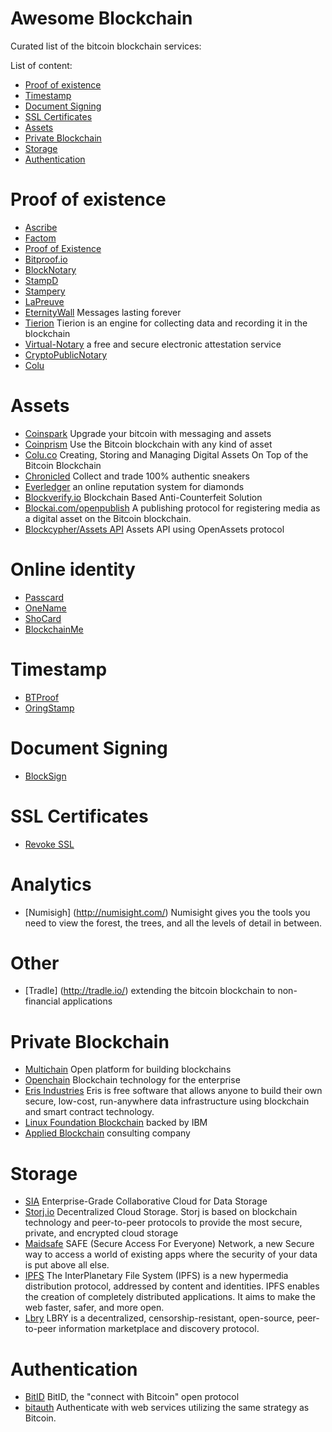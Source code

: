 Awesome Blockchain
==================
Curated list of the bitcoin blockchain services:

List of content:
- [Proof of existence](#proof-of-existence)
- [Timestamp](#timestamp)
- [Document Signing](#document-signing)
- [SSL Certificates](#ssl-certificates)
- [Assets](#assets)
- [Private Blockchain](#private-blockchain)
- [Storage](#storage)
- [Authentication](#authentication)

# Proof of existence
* [Ascribe](http://ascribe.io)
* [Factom](http://www.factom.org)
* [Proof of Existence](http://proofofexistence.com)
* [Bitproof.io](https://bitproof.io)
* [BlockNotary](http://www.blocknotary.com)
* [StampD](http://stampd.io)
* [Stampery](https://stampery.co)
* [LaPreuve](http://www.lapreuve.net/explication.html)
* [EternityWall](http://eternitywall.it) Messages lasting forever
* [Tierion](https://tierion.com) Tierion is an engine for collecting data 
and recording it in the blockchain
* [Virtual-Notary](http://virtual-notary.org/) a free and secure electronic attestation service
* [CryptoPublicNotary](http://www.cryptopublicnotary.com/)
* [Colu](https://www.colu.co/)

# Assets
* [Coinspark](http://coinspark.org/) Upgrade your bitcoin with messaging and assets
* [Coinprism](https://www.coinprism.com) Use the Bitcoin blockchain with any kind of asset
* [Colu.co](http://colu.co) Creating, Storing and Managing Digital Assets On Top of the Bitcoin Blockchain
* [Chronicled](http://www.chronicled.com/index.html) Collect and trade 100% authentic sneakers
* [Everledger](http://www.everledger.io/) an online reputation system for diamonds
* [Blockverify.io](http://blockverify.io) Blockchain Based Anti-Counterfeit Solution
* [Blockai.com/openpublish](https://github.com/blockai/openpublish) A publishing protocol for registering media as a digital asset on the Bitcoin blockchain.
* [Blockcypher/Assets API](http://dev.blockcypher.com/#asset-api) Assets API using OpenAssets protocol
 
# Online identity
* [Passcard](https://passcard.info)
* [OneName](https://onename.com)
* [ShoCard](http://www.shocard.com/)
* [BlockchainMe](http://blockchainme.com/)

# Timestamp
* [BTProof](https://www.btproof.com/)
* [OringStamp](http://www.originstamp.org/)

# Document Signing
* [BlockSign](https://blocksign.com)

# SSL Certificates
* [Revoke SSL](https://github.com/ChristopherA/revocable-self-signed-tls-certificates-hack)

# Analytics
* [Numisigh] (http://numisight.com/) Numisight gives you the tools you need to view 
the forest, the trees, and all the levels of detail in between.

# Other
* [Tradle] (http://tradle.io/) extending the bitcoin blockchain to non-financial applications

# Private Blockchain
* [Multichain](http://www.multichain.com/) Open platform for building blockchains
* [Openchain](http://openchain.org) Blockchain technology for the enterprise
* [Eris Industries](https://erisindustries.com/) Eris is free software that allows anyone to build their own secure, low-cost, run-anywhere data infrastructure using blockchain and smart contract technology.
* [Linux Foundation Blockchain](https://blockchain.linuxfoundation.org/) backed by IBM
* [Applied Blockchain](http://appliedblockchain.com/) consulting company

# Storage
* [SIA](http://sia.tech/) Enterprise-Grade Collaborative Cloud for Data Storage
* [Storj.io](http://storj.io/) Decentralized Cloud Storage. Storj is based on blockchain technology and peer-to-peer protocols to provide the most secure, private, and encrypted cloud storage
* [Maidsafe](http://maidsafe.net/) SAFE (Secure Access For Everyone) Network, a new Secure way to access a world of existing apps where the security of your data is put above all else.
* [IPFS](https://ipfs.io/) The InterPlanetary File System (IPFS) is a new hypermedia distribution protocol, addressed by content and identities. IPFS enables the creation of completely distributed applications. It aims to make the web faster, safer, and more open.
* [Lbry](http://lbry.io/) LBRY is a decentralized, censorship-resistant, open-source, peer-to-peer information marketplace and discovery protocol.

# Authentication
* [BitID](https://github.com/bitid) BitID, the "connect with Bitcoin" open protocol
* [bitauth](https://github.com/bitpay/bitauth) Authenticate with web services utilizing the same strategy as Bitcoin.
